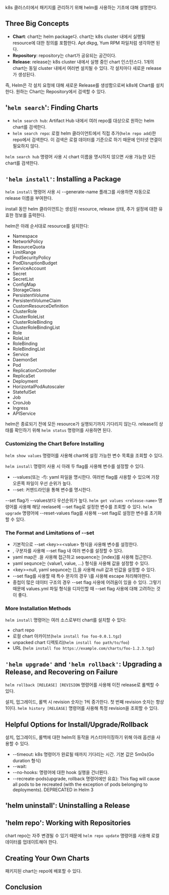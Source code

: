k8s 클러스터에서 패키지를 관리하기 위해 helm를 사용하는 기초에 대해 설명한다.

## Three Big Concepts
- **Chart**: chart는 helm package다. chart는 k8s cluster 내에서 실행될 resource에 대한 정의를 포함한다. Apt dkpg, Yum RPM 파일처럼 생각하면 된다.
- **Repository**: repository는 chart가 공유되는 공간이다.
- **Release**: release는 k8s cluster 내에서 실행 중인 chart 인스턴스다. 1개의 chart는 동일 cluster 내에서 여러번 설치될 수 있다. 각 설치마다 새로운 release가 생성된다.

즉, Helm은 각 설치 요청에 대해 새로운 Release를 생성함으로써 k8s에 Chart를 설치한다. 원하는 Chart는 Repository에서 검색할 수 있다.

## '`helm search`': Finding Charts
- `helm search hub`: Artifact Hub 내에서 여러 repo를 대상으로 원하는 helm chart를 검색한다.
- `helm search repo`: 로컬 helm 클라이언트에서 직접 추가(`helm repo add`)한 repo에서 검색한다. 이 검색은 로컬 데이터를 기준으로 하기 때문에 인터넷 연결이 필요하지 않다.

`helm search hub` 명령어 사용 시 chart 이름을 명시하지 않으면 사용 가능한 모든 chart를 검색한다.

## `'helm install'`: Installing a Package
`helm install` 명령어 사용 시 --generate-name 플래그를 사용하면 자동으로 release 이름을 부여한다.

install 동안 helm 클라이언트는 생성된 resource, release 상태, 추가 설정에 대한 유효한 정보를 출력한다.

helm은 아래 순서대로 resource를 설치한다:

- Namespace
- NetworkPolicy
- ResourceQuota
- LimitRange
- PodSecurityPolicy
- PodDisruptionBudget
- ServiceAccount
- Secret
- SecretList
- ConfigMap
- StorageClass
- PersistentVolume
- PersistentVolumeClaim
- CustomResourceDefinition
- ClusterRole
- ClusterRoleList
- ClusterRoleBinding
- ClusterRoleBindingList
- Role
- RoleList
- RoleBinding
- RoleBindingList
- Service
- DaemonSet
- Pod
- ReplicationController
- ReplicaSet
- Deployment
- HorizontalPodAutoscaler
- StatefulSet
- Job
- CronJob
- Ingress
- APIService

helm은 종료되기 전에 모든 resource가 실행되기까지 기다리지 않는다. release의 상태를 확인하기 위해 `helm status` 명령어를 사용하면 된다.

### Customizing the Chart Before Installing
`helm show values` 명령어를 사용해 chart에 설정 가능한 변수 목록을 조회할 수 있다.

`helm install` 명령어 사용 시 아래 두 flag를 사용해 변수를 설정할 수 있다.

- --values(또는 -f): yaml 파일을 명시한다. 여러번 flag를 사용할 수 있으며 가장 오른쪽 파일이 우선 순위가 높다.
- --set: 커맨드라인을 통해 변수를 명시한다.

--set flag가 --values보다 우선순위가 높다. `helm get values <release-name>` 명령어를 사용해 해당 reelase에 --set flag로 설정한 변수를 조회할 수 있다. `helm upgrade` 명령어에 --reset-values flag를 사용해 --set flag로 설정한 변수를 초기화할 수 있다.

### The Format and Limitations of --set
- 기본적으로 --set \<key\>=\<value\> 형식을 사용해 변수를 설정한다.
- , 구분자를 사용해 --set flag 내 여러 변수를 설정할 수 있다.
- yaml map은 .을 사용해 접근하고 sequence는 \[index\]를 사용해 접근한다.
- yaml sequnce는 {value1, value, ...} 형식을 사용해 값을 설정할 수 있다.
- \<key\>=null, yaml sequnce는 \[\],을 사용해 null 값과 빈값을 설정할 수 있다.
- --set flag를 사용할 때 특수 문자의 경우 \를 사용해 escape 처리해야한다.
- 중첩이 많은 데이터 구조의 경우 --set flag 사용에 어려움이 있을 수 있다. 그렇기 때문에 values.yml 파일 형식을 디자인할 때 --set flag 사용에 대해 고려하는 것이 좋다.

### More Installation Methods
`helm install` 명령어는 여러 소스로부터 chart를 설치할 수 있다:

- chart repo
- 로컬 chart 아카이브(`helm install foo foo-0.0.1.tgz`)
- unpacked chart 디렉토리(`helm install foo path/to/foo`)
- URL (`helm install foo https://example.com/charts/foo-1.2.3.tgz`)

## `'helm upgrade'` and `'helm rollback'`: Upgrading a Release, and Recovering on Failure
`helm rollback [RELEASE] [REVISION` 명령어를 사용해 이전 release로 롤백할 수 있다.

설치, 업그레이드, 롤백 시 revision 숫자는 1씩 증가한다. 첫 번째 revision 숫자는 항상 1이다. `helm history [RELEASE]` 명령어를 사용해 특정 revision을 조회할 수 있다.

## Helpful Options for Install/Upgrade/Rollback
설치, 업그레이드, 롤백에 대한 helm의 동작을 커스터마이징하기 위해 아래 옵션을 사용할 수 있다.

- --timeout: k8s 명령어가 완료될 때까지 기다리는 시간. 기본 값은 5m0s(Go duration 형식)
- --wait: 
- --no-hooks: 명령어에 대한 hook 실행을 건너뛴다.
- --recreate-pods(upgrade, rollback 명령어에만 유효): This flag will cause all pods to be recreated (with the exception of pods belonging to deployments). DEPRECATED in Helm 3

## 'helm uninstall': Uninstalling a Release

## 'helm repo': Working with Repositories
chart repo는 자주 변경될 수 있기 때문에 `helm repo update` 명령어를 사용해 로컬 데이터를 업데이트해야 한다.
## Creating Your Own Charts
패키지된 chart는 repo에 배포할 수 있다.

## Conclusion
